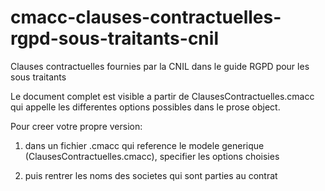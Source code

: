 # cmacc-clauses-contractuelles-rgpd-sous-traitants-cnil

Clauses contractuelles fournies par la CNIL dans le guide RGPD pour les sous traitants

Le document complet est visible a partir de ClausesContractuelles.cmacc qui appelle les differentes options possibles dans le prose object.

Pour creer votre propre version:

1. dans un fichier .cmacc qui reference le modele generique (ClausesContractuelles.cmacc), specifier les options choisies

2. puis rentrer les noms des societes qui sont parties au contrat
